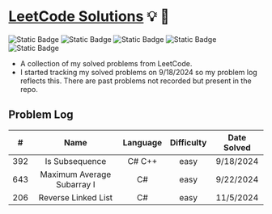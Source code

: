 # **[LeetCode Solutions](https://leetcode.com/)** :bulb: :rocket:

![Static Badge](https://img.shields.io/badge/languages-c%23%20python%20c%2B%2B-purple)
![Static Badge](https://img.shields.io/badge/easy-12-green)
![Static Badge](https://img.shields.io/badge/medium-0-orange)
![Static Badge](https://img.shields.io/badge/hard-0-red?color=%23ff0000)
![Static Badge](https://img.shields.io/badge/total-12-yellow)

- A collection of my solved problems from LeetCode.
- I started tracking my solved problems on 9/18/2024 so my problem log reflects this. There are past problems not recorded but present in the repo.

## Problem Log

|  #  |      Name       | Language | Difficulty | Date Solved |
| :-: | :-------------: | :-------: | :--------: | :---------: |
| 392 | Is Subsequence  |  C# C++  |    easy    |  9/18/2024  |
| 643 | Maximum Average Subarray I | C# | easy | 9/22/2024 |
| 206 | Reverse Linked List | C# | easy | 11/5/2024 |
